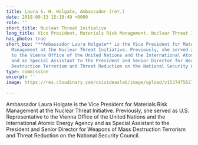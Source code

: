 ```yaml
---
title: Laura S. H. Holgate, Ambassador (ret.)
date: 2018-09-13 15:19:49 +0000
role: ''
short_title: Nuclear Threat Initiative
long_title: Vice President, Materials Risk Management, Nuclear Threat Initiative
has_photo: true
short_bio: "**Ambassador Laura Holgate** is the Vice President for Materials Risk
  Management at the Nuclear Threat Initiative. Previously, she served as U.S. Representative
  to the Vienna Office of the United Nations and the International Atomic Energy Agency
  and as Special Assistant to the President and Senior Director for Weapons of Mass
  Destruction Terrorism and Threat Reduction on the National Security Council."
type: commission
excerpt: ''
image: https://res.cloudinary.com/csisideaslab/image/upload/v1537475627/health-commission/Holgate_Laura.jpg

---
```

Ambassador Laura Holgate is the Vice President for Materials Risk Management at the Nuclear Threat Initiative. Previously, she served as U.S. Representative to the Vienna Office of the United Nations and the International Atomic Energy Agency and as Special Assistant to the President and Senior Director for Weapons of Mass Destruction Terrorism and Threat Reduction on the National Security Council.